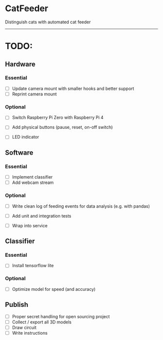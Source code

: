 # CatFeeder

Distinguish cats with automated cat feeder

---
# TODO:


## Hardware
### Essential
- [ ] Update camera mount with smaller hooks and better support
- [ ] Reprint camera mount
### Optional
- [ ] Switch Raspberry Pi Zero with Raspberry Pi 4
- [ ] Add physical buttons (pause, reset, on-off switch)
- [ ] LED indicator


## Software
### Essential
- [ ] Implement classifier
- [ ] Add webcam stream
### Optional
- [ ] Write clean log of feeding events for data analysis (e.g. with pandas)
- [ ] Add unit and integration tests
- [ ] Wrap into service


## Classifier
### Essential
- [ ] Install tensorflow lite
### Optional
- [ ] Optimize model for speed (and accuracy)


## Publish
- [ ] Proper secret handling for open sourcing project
- [ ] Collect / export all 3D models
- [ ] Draw circuit
- [ ] Write instructions